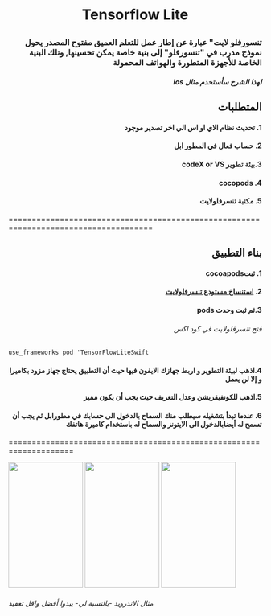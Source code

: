 # <p align="center">Tensorflow Lite</p>


### <div dir="rtl">تنسورفلو لايت" عبارة عن إطار عمل للتعلم العميق مفتوح المصدر يحول نموذج مدرب في "تنسورفلو" إلى بنية خاصة يمكن تحسينها, وتلك البنية الخاصة  للأجهزة المتطورة والهواتف المحمولة</div>



##### <div dir="rtl">لهذا الشرح سأستخدم مثال ios </div>

## <div dir="rtl">المتطلبات</div> 
#### <div dir="rtl">1.  تحديث نظام الاي او اس الي اخر تصدير موجود</div>
####  <div dir="rtl">2. حساب فعال في المطور ابل</div>
####  <div dir="rtl">3.بيئة تطوير codeX or VS </div>
####  <div dir="rtl">4. cocopods</div>
####  <div dir="rtl">5. مكتبة تنسرفلولايت</div>


=====================================================================================

## <div dir="rtl">بناء التطبيق</div> 
#### <div dir="rtl">1. ثبتcocoapods</div>
####  <div dir="rtl">2. [استنساخ مستودع تنسرفلولايت](https://github.com/tensorflow/examples/tree/master/lite/examples/object_detection/ios)</div>
####  <div dir="rtl">3.ثم ثبت وحدث pods </div>
###### <div dir="rtl"> فتح تنسرفلولايت في كود اكس </div>
```use_frameworks pod 'TensorFlowLiteSwift```

####  <div dir="rtl">4.اذهب لبيئة التطوير و اربط جهازك الايفون فيها حيث أن التطبيق يحتاج جهاز مزود بكاميرا و إلا لن يعمل</div>
####  <div dir="rtl">5.اذهب للكونفيقريشن وعدل التعريف حيث يجب أن يكون مميز</div>
####  <div dir="rtl">6. عندما تبدأ بتشغيله سيطلب منك السماح بالدخول الى حسابك في مطورابل ثم يجب أن تسمح له أيضابالدخول الى الايتونز والسماح له باستخدام كاميرة هاتفك </div>

====================================================================







<img src="https://github.com/shaimadotcom/TensorFlow/blob/master/screenshots/IMG_0378.jpg?raw=true" width="148" height="250">





<img src="https://github.com/shaimadotcom/TensorFlow/blob/master/screenshots/IMG_0374.jpg?raw=true" width="148" height="250">






<img src="https://github.com/shaimadotcom/TensorFlow/blob/master/screenshots/IMG_0375.jpg?raw=true" width="148" height="250">










###### مثال الاندرويد -بالنسبة لي- يبدوا أفضل واقل تعقيد 
 
